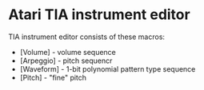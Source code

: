 # Atari TIA instrument editor

TIA instrument editor consists of these macros:

- [Volume] - volume sequence
- [Arpeggio] - pitch sequencr
- [Waveform] - 1-bit polynomial pattern type sequence
- [Pitch] - "fine" pitch
